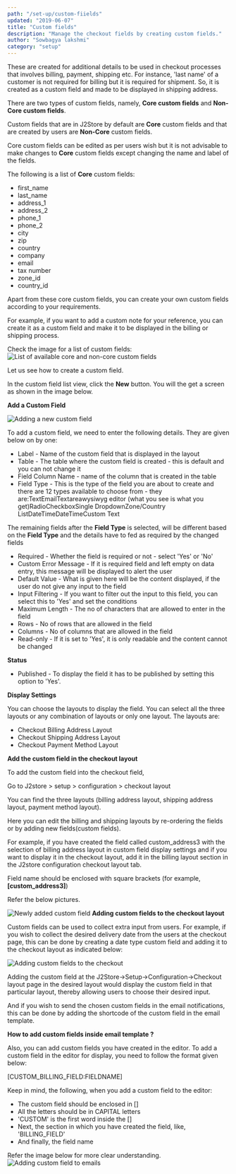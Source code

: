 ```yaml
---
path: "/set-up/custom-fiields"
updated: "2019-06-07"
title: "Custom fields"
description: "Manage the checkout fields by creating custom fields."
author: "Sowbagya lakshmi"
category: "setup"
---
```


These are created for additional details to be used in checkout processes that involves billing, payment, shipping etc. For instance, 'last name' of a customer is not required for billing but it is required for shipment. So, it is created as a custom field and made to be displayed in shipping address.

There are two types of custom fields, namely, **Core custom fields** and **Non-Core custom fields**.

Custom fields that are in J2Store by default are **Core** custom fields and that are created by users are **Non-Core** custom fields.

Core custom fields can be edited as per users wish but it is not advisable to make changes to **Core** custom fields except changing the name and label of the fields.

The following is a list of **Core** custom fields:

- first\_name
- last\_name
- address\_1
- address\_2
- phone\_1
- phone\_2
- city
- zip
- country
- company
- email
- tax number
- zone\_id
- country\_id

Apart from these core custom fields, you can create your own custom fields according to your requirements.

For example, if you want to add a custom note for your reference, you can create it as a custom field and make it to be displayed in the billing or shipping process.

Check the image for a list of custom fields:
![List of available core and non-core custom fields](https://raw.githubusercontent.com/j2store/doc-images/master/set-up/custom-fields/custom_fields_list.png)

Let us see how to create a custom field.

In the custom field list view, click the **New** button. You will the get a screen as shown in the image below.

**Add a Custom Field**

![Adding a new custom field](https://raw.githubusercontent.com/j2store/doc-images/master/set-up/custom-fields/custom_field_addnew.png)

To add a custom field, we need to enter the following details. They are given below on by one:

- Label - Name of the custom field that is displayed in the layout
- Table - The table where the custom field is created - this is default and you can not change it
- Field Column Name - name of the column that is created in the table
- Field Type - This is the type of the field you are about to create and there are 12 types available to choose from - they are:TextEmailTextareawysiwyg editor (what you see is what you get)RadioCheckboxSingle DropdownZone/Country ListDateTimeDateTimeCustom Text

The remaining fields after the **Field Type** is selected, will be different based on the **Field Type** and the details have to fed as required by the changed fields

- Required - Whether the field is required or not - select 'Yes' or 'No'
- Custom Error Message - If it is required field and left empty on data entry, this message will be displayed to alert the user
- Default Value - What is given here will be the content displayed, if the user do not give any input to the field
- Input Filtering - If you want to filter out the input to this field, you can select this to 'Yes' and set the conditions
- Maximum Length - The no of characters that are allowed to enter in the field
- Rows - No of rows that are allowed in the field
- Columns - No of columns that are allowed in the field
- Read-only - If it is set to 'Yes', it is only readable and the content cannot be changed

**Status**

- Published - To display the field it has to be published by setting this option to 'Yes'.

**Display Settings**

You can choose the layouts to display the field. You can select all the three layouts or any combination of layouts or only one layout. The layouts are:

- Checkout Billing Address Layout
- Checkout Shipping Address Layout
- Checkout Payment Method Layout

**Add the custom field in the checkout layout**

To add the custom field into the checkout field,

Go to J2store > setup > configuration > checkout layout

You can find the three layouts (billing address layout, shipping address layout, payment method layout).

Here you can edit the billing and shipping layouts by re-ordering the fields or by adding new fields(custom fields).

For example, if you have created the field called custom\_address3 with the selection of billing address layout in custom field display settings and if you want to display it in the checkout layout, add it in the billing layout section in the J2store configuration checkout layout tab.

Field name should be enclosed with square brackets (for example,**[custom\_address3]**)

Refer the below pictures.

![Newly added custom field](https://raw.githubusercontent.com/j2store/doc-images/master/set-up/custom-fields/customfield-newly-added.png)
**Adding custom fields to the checkout layout**

Custom fields can be used to collect extra input from users. For example, if you wish to collect the desired delivery date from the users at the checkout page, this can be done by creating a date type custom field and adding it to the checkout layout as indicated below:


![Adding custom fields to the checkout](https://raw.githubusercontent.com/j2store/doc-images/master/set-up/custom-fields/add_custom_field_checkout.png)

Adding the custom field at the J2Store->Setup->Configuration->Checkout layout page in the desired layout would display the custom field in that particular layout, thereby allowing users to choose their desired input.

And if you wish to send the chosen custom fields in the email notifications, this can be done by adding the shortcode of the custom field in the email template.

**How to add custom fields inside email template ?**

Also, you can add custom fields you have created in the editor. To add a custom field in the editor for display, you need to follow the format given below:

[CUSTOM\_BILLING\_FIELD:FIELDNAME]

Keep in mind, the following, when you add a custom field to the editor:

- The custom field should be enclosed in []
- All the letters should be in CAPITAL letters
- 'CUSTOM' is the first word inside the []
- Next, the section in which you have created the field, like, 'BILLING\_FIELD'
- And finally, the field name

Refer the image below for more clear understanding.
![Adding custom field to emails](https://raw.githubusercontent.com/j2store/doc-images/master/set-up/custom-fields/guide-to-add-custom-field-in-email-template.png)

